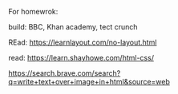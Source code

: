 For homewrok: 

build: BBC, Khan academy, tect crunch

REad: https://learnlayout.com/no-layout.html


read: https://learn.shayhowe.com/html-css/

<!-- WRITE TEXT OVer image in html -->

https://search.brave.com/search?q=write+text+over+image+in+html&source=web
